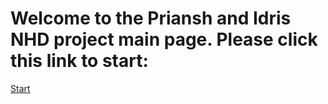 # Welcome to the Priansh and Idris NHD project main page. Please click this link to start:

[Start](/hyper)
